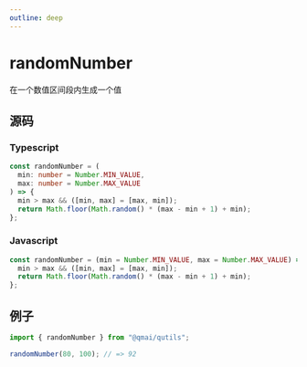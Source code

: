```yaml
---
outline: deep
---
```


# randomNumber

在一个数值区间段内生成一个值

## 源码

### Typescript

```typescript
const randomNumber = (
  min: number = Number.MIN_VALUE,
  max: number = Number.MAX_VALUE
) => {
  min > max && ([min, max] = [max, min]);
  return Math.floor(Math.random() * (max - min + 1) + min);
};
```

### Javascript

```javascript
const randomNumber = (min = Number.MIN_VALUE, max = Number.MAX_VALUE) => {
  min > max && ([min, max] = [max, min]);
  return Math.floor(Math.random() * (max - min + 1) + min);
};
```

## 例子

```javascript
import { randomNumber } from "@qmai/qutils";

randomNumber(80, 100); // => 92
```
